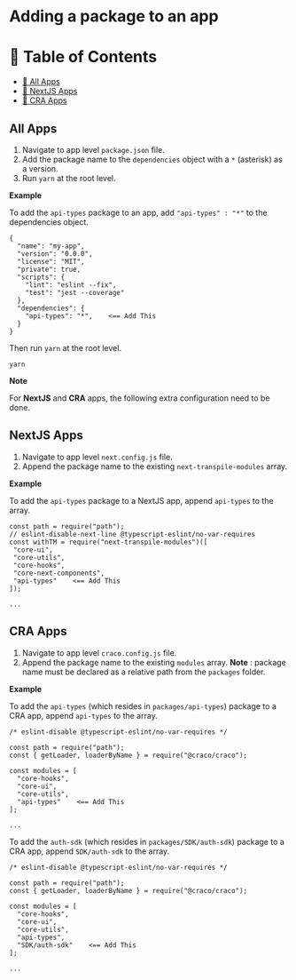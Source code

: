 # Adding a package to an app

<!-- Table of Contents -->

# :notebook_with_decorative_cover: Table of Contents

- [:book: All Apps](#all-apps)
- [:memo: NextJS Apps](#nextjs-apps)
- [:memo: CRA Apps](#cra-apps)

<!-- All Apps -->

## **All Apps**

1. Navigate to app level `package.json` file.
2. Add the package name to the `dependencies` object with a `*` (asterisk) as a version.
3. Run `yarn` at the root level.

**Example**

To add the `api-types` package to an app, add `"api-types" : "*"` to the dependencies object.

```
{
  "name": "my-app",
  "version": "0.0.0",
  "license": "MIT",
  "private": true,
  "scripts": {
    "lint": "eslint --fix",
    "test": "jest --coverage"
  },
  "dependencies": {
    "api-types": "*",    <== Add This
  }
}
```

Then run `yarn` at the root level.

```
yarn
```

**Note**

For **NextJS** and **CRA** apps, the following extra configuration need to be done.

<!-- Next Apps -->

## **NextJS Apps**

1. Navigate to app level `next.config.js` file.
2. Append the package name to the existing `next-transpile-modules` array.

**Example**

To add the `api-types` package to a NextJS app, append `api-types` to the array.

```
const path = require("path");
// eslint-disable-next-line @typescript-eslint/no-var-requires
const withTM = require("next-transpile-modules")([
 "core-ui",
 "core-utils",
 "core-hooks",
 "core-next-components",
 "api-types"    <== Add This
]);

...
```

<!-- CRA Apps -->

## **CRA Apps**

1. Navigate to app level `craco.config.js` file.
2. Append the package name to the existing `modules` array. **Note** : package name must be declared as a relative path from the `packages` folder.

**Example**

To add the `api-types` (which resides in `packages/api-types`) package to a CRA app, append `api-types` to the array.

```
/* eslint-disable @typescript-eslint/no-var-requires */

const path = require("path");
const { getLoader, loaderByName } = require("@craco/craco");

const modules = [
  "core-hooks",
  "core-ui",
  "core-utils",
  "api-types"    <== Add This
];

...
```

To add the `auth-sdk` (which resides in `packages/SDK/auth-sdk`) package to a CRA app, append `SDK/auth-sdk` to the array.

```
/* eslint-disable @typescript-eslint/no-var-requires */

const path = require("path");
const { getLoader, loaderByName } = require("@craco/craco");

const modules = [
  "core-hooks",
  "core-ui",
  "core-utils",
  "api-types",
  "SDK/auth-sdk"    <== Add This
];

...
```
